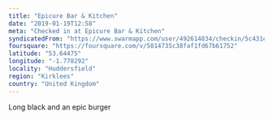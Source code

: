 ```yaml
---
title: "Epicure Bar & Kitchen"
date: "2019-01-19T12:58"
meta: "Checked in at Epicure Bar & Kitchen"
syndicatedFrom: "https://www.swarmapp.com/user/492614834/checkin/5c431ee5e07550002c2b0c6c"
foursquare: "https://foursquare.com/v/5814735c38faf1fd67b61752"
latitude: "53.64475"
longitude: "-1.778292"
locality: "Huddersfield"
region: "Kirklees"
country: "United Kingdom"
---
```

Long black and an epic burger
